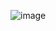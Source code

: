 ![image](https://user-images.githubusercontent.com/98089962/221536336-37204ec0-9c4c-4754-af71-69a6be70b365.png)
